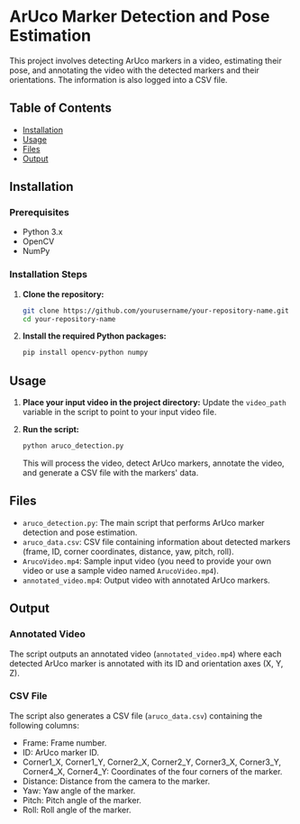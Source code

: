 # ArUco Marker Detection and Pose Estimation

This project involves detecting ArUco markers in a video, estimating their pose, and annotating the video with the detected markers and their orientations. The information is also logged into a CSV file.

## Table of Contents
- [Installation](#installation)
- [Usage](#usage)
- [Files](#files)
- [Output](#output)

## Installation

### Prerequisites

- Python 3.x
- OpenCV
- NumPy

### Installation Steps

1. **Clone the repository:**
    ```sh
    git clone https://github.com/yourusername/your-repository-name.git
    cd your-repository-name
    ```

2. **Install the required Python packages:**
    ```sh
    pip install opencv-python numpy
    ```

## Usage

1. **Place your input video in the project directory:**
    Update the `video_path` variable in the script to point to your input video file.

2. **Run the script:**
    ```sh
    python aruco_detection.py
    ```

    This will process the video, detect ArUco markers, annotate the video, and generate a CSV file with the markers' data.

## Files

- `aruco_detection.py`: The main script that performs ArUco marker detection and pose estimation.
- `aruco_data.csv`: CSV file containing information about detected markers (frame, ID, corner coordinates, distance, yaw, pitch, roll).
- `ArucoVideo.mp4`: Sample input video (you need to provide your own video or use a sample video named `ArucoVideo.mp4`).
- `annotated_video.mp4`: Output video with annotated ArUco markers.

## Output

### Annotated Video
The script outputs an annotated video (`annotated_video.mp4`) where each detected ArUco marker is annotated with its ID and orientation axes (X, Y, Z).

### CSV File
The script also generates a CSV file (`aruco_data.csv`) containing the following columns:
- Frame: Frame number.
- ID: ArUco marker ID.
- Corner1_X, Corner1_Y, Corner2_X, Corner2_Y, Corner3_X, Corner3_Y, Corner4_X, Corner4_Y: Coordinates of the four corners of the marker.
- Distance: Distance from the camera to the marker.
- Yaw: Yaw angle of the marker.
- Pitch: Pitch angle of the marker.
- Roll: Roll angle of the marker.
